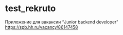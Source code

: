 # test_rekruto
Приложение для вакансии  “Junior backend developer" https://spb.hh.ru/vacancy/86147458